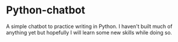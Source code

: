 # Python-chatbot
A simple chatbot to practice writing in Python.
I haven't built much of anything yet but hopefully I will learn some new
skills while doing so.
